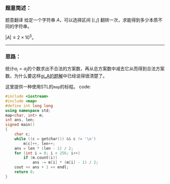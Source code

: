 ### 题意简述：
题意翻译
给定一个字符串 $A$，可以选择区间 $[i,j]$ 翻转一次，求能得到多少本质不同的字符串。

|$A|\leq 2\times 10^5$。

----
### 思路：
统计$a_i=a_j$的个数求出不合法的方案数，再从总方案数中减去它从而得到合法方案数。为什么要这样[gi_A的题解](https://www.luogu.com.cn/blog/Lixwe/solution-at2701)中已经说得很清楚了。

这里提供一种使用STL的`map`的标程。
code:
```cpp
#include <iostream>
#include <map>
#define int long long
using namespace std;
map<char, int> m;
int ans, len;
signed main()
{
	char c;
	while ((c = getchar()) && c != '\n')
		m[c]++, len++;
	ans = len * (len - 1) / 2;
	for (int i = 0; i < 256; i++)
		if (m.count(i))
			ans -= m[i] * (m[i] - 1) / 2;
	cout << ans + 1 << endl;
	return 0;
}
```